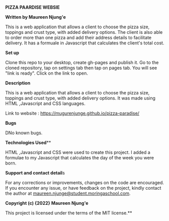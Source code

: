 **PIZZA PAARDISE WEBSIE**

**Written by Maureen Njung'e**

This is a web application that allows a client to choose the pizza size, toppings and crust type, with added delivery options. The client is also able to order more than one pizza and add their address details to facilitate delivery. It has a formuale in Javascript that calculates the client's total cost.

**Set up**

Clone this repo to your desktop, create gh-pages and publish it. Go to the cloned repository, tap on settings tab then tap on pages tab. You will see "link is ready". Click on the link to open.


**Description**

This is a web application that allows a client to choose the pizza size, toppings and crust type, with added delivery options. It was made using HTML ,Javascript and CSS languages.

Link to website : https://mugurenjunge.github.io/pizza-paradise/

**Bugs**

DNo known bugs.

**Technologies Used****

HTML ,Javascript and CSS were used to create this project. I added a formulae to my Javascript that calculates the day of the week you were born.

**Support and contact detail**s

For any corrections or improvements, changes on the code are encouraged. If you encounter any issue, or have feedback on the project, kindly contact the author at maureen.njunge@student.moringaschool.com.

**Copyright (c) {2022} Maureen Njung'e**

This project is licensed under the terms of the MIT license.**
